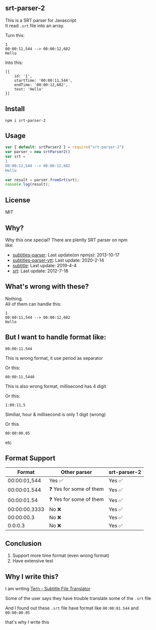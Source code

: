 ## srt-parser-2
This is a SRT parser for Javascript      
It read `.srt` file into an array.    

Turn this:
```
1
00:00:11,544 --> 00:00:12,682
Hello
```

Into this:
```
[{
    id: '1',
    startTime: '00:00:11,544',
    endTime: '00:00:12,682',
    text: 'Hello' 
}]
```

## Install
```
npm i srt-parser-2
```

## Usage
```javascript
var { default: srtParser2 } = require("srt-parser-2")
var parser = new srtParser2()
var srt = `
1
00:00:11,544 --> 00:00:12,682
Hello
`
var result = parser.fromSrt(srt);
console.log(result);
```

## License
MIT

## Why? 
Why this one special? There are plently SRT parser on npm  
like: 

* [subtitles-parser](https://www.npmjs.com/package/subtitles-parser): Last update(on npmjs): 2013-10-17
* [subtitles-parser-vtt](https://www.npmjs.com/package/subtitles-parser-vtt):  Last update: 2020-2-14
* [subtitle](https://www.npmjs.com/package/subtitle):  Last update:  2019-4-4
* [srt](https://www.npmjs.com/package/srt):  Last update: 2012-7-18

## What's wrong with these?
Nothing.    
All of them can handle this: 
```
1
00:00:11,544 --> 00:00:12,682
Hello
```

## But I want to handle format like:   
```
00:00:11.544
```
This is wrong format, it use period as separator 

Or this:
```
00:00:11,5440
```
This is also wrong format, millisecond has 4 digit

Or this:
```
1:00:11,5
```
Similiar, hour & millisecond is only 1 digit (wrong)

Or this
```
00:00:00.05
```  

etc

## Format Support
| Format       | Other parser         | srt-parser-2 |
|--------------|----------------------|--------------|
| 00:00:01,544 | Yes :white_check_mark: | Yes :white_check_mark: |
| 00:00:01.544 | :question: Yes for some of them | Yes :white_check_mark: |
| 00:00:01.54  | :question: Yes for some of them | Yes :white_check_mark: |
| 00:00:00.3333  | No :x: | Yes :white_check_mark: |
| 00:00:00.3  | No :x: | Yes :white_check_mark: |
| 0:0:0.3  | No :x: | Yes :white_check_mark: |


<!-- ## SRT Format Standard (kind of)
| Format       | Is this SRT standard  |
|--------------|-----------------------|
| 00:00:01,544 | Yes :white_check_mark:| 
| 00:00:01.544 | No     :x:            |
| 00:00:00.05  | No     :x:            |

Note: There are no official SRT standard.   
`00:00:01.544` and `00:00:00.05` is not 100% wrong. There are gray area.          
But most tutorial/file/example/code on the internet use `00:00:01,544`    -->

## Conclusion
1. Support more time format (even wrong format)
2. Have extensive test

## Why I write this?
I am writing [Tern - Subtitle File Translator](https://tern.1c7.me/)

Some of the user says they have trouble translate some of the `.srt` file  

And I found out these `.srt` file have format like `00:00:01.544` and `00:00:00.05`   

that's why I write this   